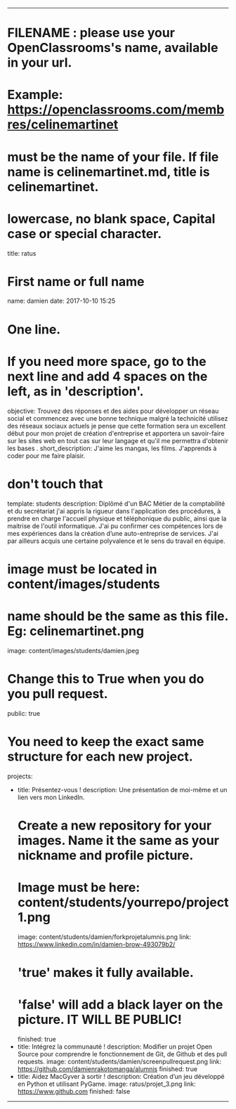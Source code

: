 ---

# FILENAME : please use your OpenClassrooms's name, available in your url.
# Example: https://openclassrooms.com/membres/celinemartinet
# must be the name of your file. If file name is celinemartinet.md, title is celinemartinet.
# lowercase, no blank space, Capital case or special character.
title: ratus

# First name or full name
name: damien
date: 2017-10-10 15:25

# One line.
# If you need more space, go to the next line and add 4 spaces on the left, as in 'description'.
objective:
    Trouvez des réponses et des aides pour développer un réseau social et 
    commencez avec une bonne technique malgré la technicité utilisez des réseaux sociaux
    actuels je pense que cette formation sera un excellent début pour mon projet de création
    d'entreprise et apportera un savoir-faire sur les sites web en tout cas sur leur langage et qu'il me permettra d'obtenir les bases .
short_description: J'aime les mangas, les films. J'apprends à coder pour me faire plaisir.

# don't touch that
template: students
description:
    Diplômé d'un BAC Métier de la comptabilité et du secrétariat j'ai appris la rigueur
    dans l'application des procédures, à prendre en charge l'accueil physique et
    téléphonique du public, ainsi que la maitrise de l'outil informatique.
    J'ai pu confirmer ces compétences lors de mes expériences dans la création d’une
    auto-entreprise de services. J'ai par ailleurs acquis une certaine polyvalence et le
    sens du travail en équipe.

# image must be located in content/images/students
# name should be the same as this file. Eg: celinemartinet.png
image: content/images/students/damien.jpeg

# Change this to True when you do you pull request.
public: true

# You need to keep the exact same structure for each new project.
projects:
  - title: Présentez-vous !
    description:
	Une présentation de moi-même et un lien vers mon LinkedIn.
    # Create a new repository for your images. Name it the same as your nickname and profile picture.
    # Image must be here: content/students/yourrepo/project1.png
    image: content/students/damien/forkprojetalumnis.png
    link: https://www.linkedin.com/in/damien-brow-493079b2/
    # 'true' makes it fully available.
    # 'false' will add a black layer on the picture. IT WILL BE PUBLIC!
    finished: true
  - title: Intégrez la communauté !
    description: Modifier un projet Open Source pour comprendre le fonctionnement de Git, de Github et des pull requests. 
    image: content/students/damien/screenpullrequest.png
    link: https://github.com/damienrakotomanga/alumnis
    finished: true
  - title: Aidez MacGyver à sortir !
    description: Création d’un jeu développé en Python et utilisant PyGame.
    image: ratus/projet_3.png
    link: https://www.github.com
    finished: false
---